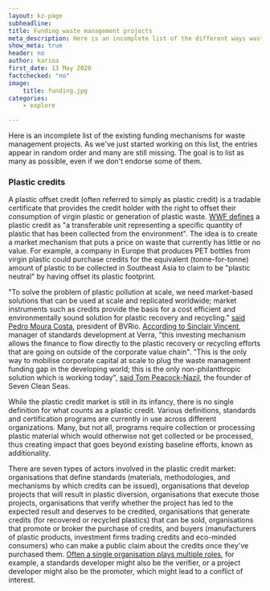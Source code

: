 ```yaml
---
layout: kz-page
subheadline:
title: Funding waste management projects
meta_description: Here is an incomplete list of the different ways waste management projects can be funded. As we've just started working on this list, the entries appear in random order and many are still missing. The goal is to list as many existing funding mechanisms as possible, even if we don't endorse some of them.
show_meta: true
header: no
author: karina
first_date: 13 May 2020
factchecked: "no"
image:
    title: funding.jpg
categories:
    - explore

---
```


Here is an incomplete list of the existing funding mechanisms for waste management projects. 
As we've just started working on this list, the entries appear in random order and many are still missing.
The goal is to list as many as possible, even if we don't endorse some of them.


### <a name="plastic-credits"></a> Plastic credits

A plastic offset credit (often referred to simply as plastic credit) is a tradable certificate that provides the credit holder with the right to offset their consumption of virgin plastic or generation of plastic waste.
[WWF defines][1] a plastic credit as "a transferable unit representing a specific quantity of plastic that has been collected from the environment".
The idea is to create a market mechanism that puts a price on waste that currently has little or no value.
For example, a company in Europe that produces PET bottles from virgin plastic could purchase credits for the equivalent (tonne-for-tonne) amount of plastic to be collected in Southeast Asia to claim to be "plastic neutral" by having offset its plastic footprint.

"To solve the problem of plastic pollution at scale, we need market-based solutions that can be used at scale and replicated worldwide; market instruments such as credits provide the basis for a cost efficient and environmentally sound solution for plastic recovery and recycling." [said Pedro Moura Costa][2], president of BVRio.
[According to Sinclair Vincent][3], manager of standards development at Verra, "this investing mechanism allows the finance to flow directly to the plastic recovery or recycling efforts that are going on outside of the corporate value chain". "This is the only way to mobilise corporate capital at scale to plug the waste management funding gap in the developing world; this is the only non-philanthropic solution which is working today", [said Tom Peacock-Nazil][4], the founder of Seven Clean Seas.

While the plastic credit market is still in its infancy, there is no single definition for what counts as a plastic credit. 
Various definitions, standards and certification programs are currently in use across different organizations.
Many, but not all, programs require collection or processing plastic material which would otherwise not get collected or be processed, thus creating impact that goes beyond existing baseline efforts, known as additionality.

There are seven types of actors involved in the plastic credit market: organisations that define standards (materials, methodologies, and mechanisms by which credits can be issued), organisations that develop projects that will result in plastic diversion, organisations that execute those projects, organisations that verify whether the project has led to the expected result and deserves to be credited, organisations that generate credits (for recovered or recycled plastics) that can be sold, organisations that promote or broker the purchase of credits, and buyers (manufacturers of plastic products, investment firms trading credits and eco-minded consumers) who can make a public claim about the credits once they've purchased them.
[Often a single organisation plays multiple roles][5], for example, a standards developer might also be the verifier, or a project developer might also be the promoter, which might lead to a conflict of interest.



[1]: https://c402277.ssl.cf1.rackcdn.com/publications/1429/files/original/newWWF_Position_on_Plastic_Crediting_and_Plastic_Neutrality_.pdf?1611957221
[2]: https://www.southpole.com/news/new-plastic-waste-initiative-3r
[3]: https://www.wastedive.com/news/plastic-waste-reduction-standard-verra-epr/582950/
[4]: https://www.eco-business.com/news/whats-wrong-with-plastic-credit-and-offset-schemes/
[5]: https://d5f869f1-4310-4939-88bb-9d398556b445.filesusr.com/ugd/77554d_eff5a760596a456a9e565ec52bc687ba.pdf
